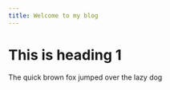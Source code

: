 ```yaml
---
title: Welcome to my blog
---
```


# This is heading 1
The quick brown fox jumped over the lazy dog
